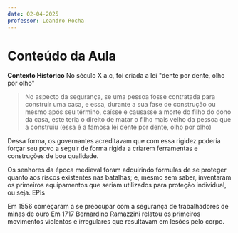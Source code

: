 ```yaml
---
date: 02-04-2025
professor: Leandro Rocha
---
```

# Conteúdo da Aula
**Contexto Histórico**
No século X a.c, foi criada a lei "dente por dente, olho por olho"

> No aspecto da segurança, se uma pessoa fosse contratada para construir uma casa, e essa, durante a sua fase de construção ou mesmo após seu término, caísse e causasse a morte do filho do dono da casa, este teria o direito de matar o filho mais velho da pessoa que a construiu (essa é a famosa lei dente por dente, olho por olho)

Dessa forma, os governantes acreditavam que com essa rigidez poderia forçar seu povo a seguir de forma rígida a criarem ferramentas e construções de boa qualidade.

Os senhores da época medieval foram adquirindo fórmulas de se proteger quanto aos riscos existentes nas batalhas; e, mesmo sem saber, inventaram os primeiros equipamentos que seriam utilizados para proteção individual, ou seja. EPIs

Em 1556 começaram a se preocupar com a segurança de trabalhadores de minas de ouro
Em 1717 Bernardino Ramazzini relatou os primeiros movimentos violentos e irregulares que resultavam em lesões pelo corpo. 